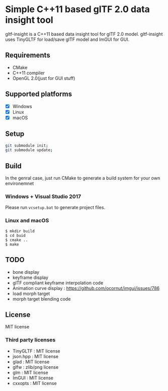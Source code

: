 # Simple C++11 based glTF 2.0 data insight tool

gltf-insight is a C++11 based data insight tool for glTF 2.0 model.
gltf-insight uses TinyGLTF for load/save glTF model and ImGUI for GUI.

## Requirements

* CMake
* C++11 compiler
* OpenGL 2.0(just for GUI stuff)

## Supported platforms

* [x] Windows
* [x] Linux
* [x] macOS

## Setup

```bash
git submodule init;
git submodule update;
```
## Build

In the genral case, just run CMake to generate a build system for your own environemnet

### Windows + Visual Studio 2017

Please run `vcsetup.bat` to generate project files.


### Linux and macOS

```
$ mkdir build
$ cd buid
$ cmake ..
$ make
```

## TODO

* bone display
* keyframe display
* glTF compliant keyframe interpolation code
* Animation curve display : https://github.com/ocornut/imgui/issues/786
* load morph target
* morph target blending code

## License

MIT license

### Third party licenses

* TinyGLTF : MIT license
* json.hpp : MIT license
* glad : MIT license
* glfw : zlib/png license
* glm : MIT license
* ImGUI : MIT license
* cxxopts : MIT license
